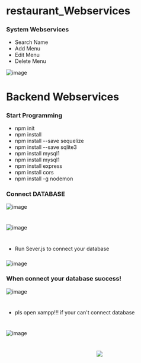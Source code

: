 # restaurant_Webservices
### System Webservices
- Search Name
- Add Menu
- Edit Menu
- Delete Menu

![image](https://github.com/AiinuShil3a/restaurant_Webservices/assets/118444269/40bc6e5e-c0ac-48f6-ab49-955f9d6e4443)

# Backend Webservices
### Start Programming
- npm init
- npm install
- npm install --save sequelize
- npm install --save sqlite3
- npm install mysql1
- npm install mysql1
- npm install express
- npm install cors
- npm install -g nodemon

### Connect DATABASE
![image](https://github.com/AiinuShil3a/restaurant_Webservices/assets/118444269/ae42f381-2a67-4a3d-accd-f0cf98a5c704)
#
![image](https://github.com/AiinuShil3a/restaurant_Webservices/assets/118444269/f1d30682-7166-4f7e-b6d9-16f745760a2d)
#
- Run Sever.js to connect your database
###
![image](https://github.com/AiinuShil3a/restaurant_Webservices/assets/118444269/5777ab8c-3d2d-4dd1-b4cc-157f34cf02dd)
### When connect your database success!
![image](https://github.com/AiinuShil3a/restaurant_Webservices/assets/118444269/3d579a9f-5135-400f-92e5-02c774aceb57)
#
- pls open xampp!!! if your can't connect database
#
![image](https://github.com/AiinuShil3a/restaurant_Webservices/assets/118444269/d5d07bb3-ed2c-4e2d-9792-1b406d8fbed3)
#
<p align="center">
  <img src="https://github.com/AiinuShil3a/restaurant_Webservices/assets/118444269/d0e434af-481b-40b7-9b96-8baed277bacd" />
</p>



